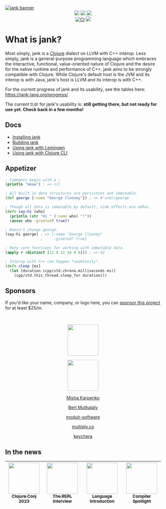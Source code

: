 <a href="https://jank-lang.org">
  <img src="https://media.githubusercontent.com/media/jank-lang/jank/main/.github/img/banner.png" alt="jank banner" />
</a>

<div align="center">
  <a href="https://clojurians.slack.com/archives/C03SRH97FDK" target="_blank"><img src="https://img.shields.io/badge/slack-%23jank-e01563.svg?style=flat&logo=slack&logoColor=fd893f&colorA=363636&colorB=363636" /></a>
  <a href="https://github.com/sponsors/jeaye" target="_blank"><img src="https://img.shields.io/github/sponsors/jeaye?style=flat&logo=github&logoColor=fd893f&colorA=363636&colorB=363636" /></a>
  <a href="https://twitter.com/jeayewilkerson" target="_blank"><img src="https://img.shields.io/twitter/follow/jeayewilkerson?style=flat&logo=x&logoColor=fd893f&colorA=363636&colorB=363636" /></a>
  <br/>
  <a href="https://github.com/jank-lang/jank/actions" target="_blank"><img src="https://img.shields.io/github/actions/workflow/status/jank-lang/jank/build.yml?branch=main&style=flat&logo=github&logoColor=fd893f&colorA=363636&colorB=363636" alt="CI" /></a>
  <a href="https://codecov.io/gh/jank-lang/jank" target="_blank"><img src="https://img.shields.io/codecov/c/github/jank-lang/jank?style=flat&logo=codecov&logoColor=fd893f&colorA=363636&colorB=363636" /></a>
</div>

# What is jank?

Most simply, jank is a [Clojure](https://clojure.org/) dialect on LLVM with C++ interop.
Less simply, jank is a general-purpose programming language which embraces the interactive,
functional, value-oriented nature of Clojure and the desire for the native
runtime and performance of C++. jank aims to be strongly compatible with
Clojure. While Clojure's default host is the JVM and its interop is with Java,
jank's host is LLVM and its interop is with C++.

For the current progress of jank and its usability, see the tables here: https://jank-lang.org/progress/

The current tl;dr for jank's usability is: **still getting there, but not ready for
use yet. Check back in a few months!**

## Docs
* [Installing jank](./compiler+runtime/doc/install.md)
* [Building jank](./compiler+runtime/doc/build.md)
* [Using jank with Leiningen](./lein-jank/README.md)
* [Using jank with Clojure CLI](./clojure-cli/README.md)

## Appetizer
```clojure
; Comments begin with a ;
(println "meow") ; => nil

; All built-in data structures are persistent and immutable.
(def george {:name "George Clooney"}) ; => #'user/george

; Though all data is immutable by default, side effects are adhoc.
(defn say-hi [who]
  (println (str "Hi " (:name who) "!"))
  (assoc who :greeted? true))

; Doesn't change george.
(say-hi george) ; => {:name "George Clooney"
                ;     :greeted? true}

; Many core functions for working with immutable data.
(apply + (distinct [12 8 12 16 8 6])) ; => 42

; Interop with C++ can happen *seamlessly*.
(defn sleep [ms]
  (let [duration (cpp/std.chrono.milliseconds ms)]
    (cpp/std.this_thread.sleep_for duration)))
```

## Sponsors
If you'd like your name, company, or logo here, you can
[sponsor this project](https://github.com/sponsors/jeaye) for at least $25/m.

<br/>

<p align="center">
  <a href="https://www.clojuriststogether.org/">
    <img src="https://www.clojuriststogether.org/header-logo.svg" height="100px">
  </a>
</p>

<p align="center">
  <a href="https://nubank.com.br/">
    <img src="https://upload.wikimedia.org/wikipedia/commons/f/f7/Nubank_logo_2021.svg" height="100px">
  </a>
</p>

<!-- mkarp -->
<p align="center">
  <a href="https://pitch.com/">
    Misha Karpenko
  </a>
</p>

<!-- stijlist -->
<p align="center">
  <a href="http://www.somethingdoneright.net/about">
    Bert Muthalaly
  </a>
</p>

<!-- modulr-software -->
<p align="center">
  <a href="https://github.com/modulr-software">
    modulr-software
  </a>
</p>

<!-- multiplyco -->
<p align="center">
  <a href="https://multiply.co/">
    multiply.co
  </a>
</p>

<!-- keychera -->
<p align="center">
  <a href="https://keychera.github.io/">
    keychera
  </a>
</p>

## In the news
<div align="center">

| [<img src="https://i0.wp.com/2023.clojure-conj.org/wp-content/uploads/2019/06/clojure.png?resize=150%2C150&ssl=1" height="100px"><br /><sub><b>Clojure Conj 2023</b></sub>](https://www.youtube.com/watch?v=Yw4IAY4Nx_o)<br />        | [<img src="https://user-images.githubusercontent.com/1057635/193151333-449385c2-9ddb-468e-b715-f149d173e310.svg" height="100px"><br /><sub><b>The REPL Interview</b></sub>](https://www.therepl.net/episodes/44/)<br /> |  [<img src="https://github.com/jank-lang/jank/assets/1057635/72ff097c-578c-46f8-a727-aae6dcf2a82f" width="100px"><br /><sub><b>Language Introduction</b></sub>](https://youtu.be/ncYlHfK25i0)<br />          | [<img src="https://github.com/jank-lang/jank/assets/1057635/9788a7c8-93da-47ea-8d1d-8a258a747942" width="100px"><br /><sub><b>Compiler Spotlight</b></sub>](https://compilerspotlight.substack.com/p/language-showcase-jank)<br /> |
| :-----------------------------------------------------------------------------------------------------------------------------------------------------------------: | :-----------------------------------------------------------------------------------------------------------------------------------------------------------------------: | :-: | :-: |

</div>
